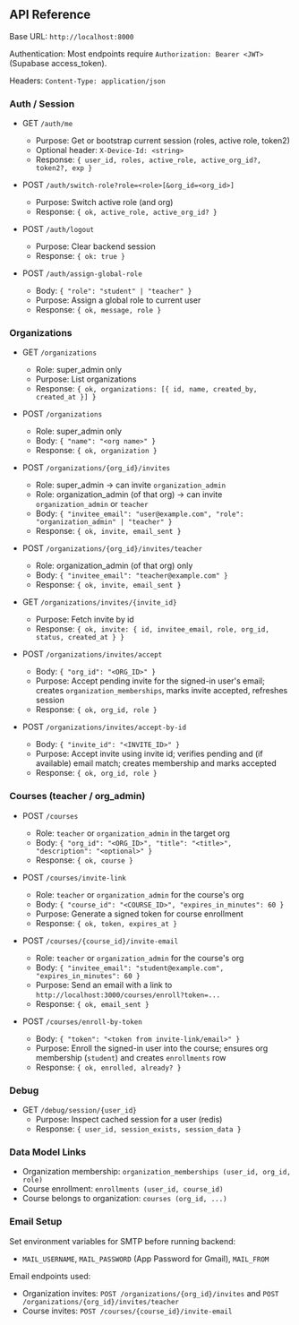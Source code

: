 ## API Reference

Base URL: `http://localhost:8000`

Authentication: Most endpoints require `Authorization: Bearer <JWT>` (Supabase access_token).

Headers: `Content-Type: application/json`

### Auth / Session

- GET `/auth/me`
  - Purpose: Get or bootstrap current session (roles, active role, token2)
  - Optional header: `X-Device-Id: <string>`
  - Response: `{ user_id, roles, active_role, active_org_id?, token2?, exp }`

- POST `/auth/switch-role?role=<role>[&org_id=<org_id>]`
  - Purpose: Switch active role (and org)
  - Response: `{ ok, active_role, active_org_id? }`

- POST `/auth/logout`
  - Purpose: Clear backend session
  - Response: `{ ok: true }`

- POST `/auth/assign-global-role`
  - Body: `{ "role": "student" | "teacher" }`
  - Purpose: Assign a global role to current user
  - Response: `{ ok, message, role }`

### Organizations

- GET `/organizations`
  - Role: super_admin only
  - Purpose: List organizations
  - Response: `{ ok, organizations: [{ id, name, created_by, created_at }] }`

- POST `/organizations`
  - Role: super_admin only
  - Body: `{ "name": "<org name>" }`
  - Response: `{ ok, organization }`

- POST `/organizations/{org_id}/invites`
  - Role: super_admin → can invite `organization_admin`
  - Role: organization_admin (of that org) → can invite `organization_admin` or `teacher`
  - Body: `{ "invitee_email": "user@example.com", "role": "organization_admin" | "teacher" }`
  - Response: `{ ok, invite, email_sent }`

- POST `/organizations/{org_id}/invites/teacher`
  - Role: organization_admin (of that org) only
  - Body: `{ "invitee_email": "teacher@example.com" }`
  - Response: `{ ok, invite, email_sent }`

- GET `/organizations/invites/{invite_id}`
  - Purpose: Fetch invite by id
  - Response: `{ ok, invite: { id, invitee_email, role, org_id, status, created_at } }`

- POST `/organizations/invites/accept`
  - Body: `{ "org_id": "<ORG_ID>" }`
  - Purpose: Accept pending invite for the signed-in user's email; creates `organization_memberships`, marks invite accepted, refreshes session
  - Response: `{ ok, org_id, role }`

- POST `/organizations/invites/accept-by-id`
  - Body: `{ "invite_id": "<INVITE_ID>" }`
  - Purpose: Accept invite using invite id; verifies pending and (if available) email match; creates membership and marks accepted
  - Response: `{ ok, org_id, role }`

### Courses (teacher / org_admin)

- POST `/courses`
  - Role: `teacher` or `organization_admin` in the target org
  - Body: `{ "org_id": "<ORG_ID>", "title": "<title>", "description": "<optional>" }`
  - Response: `{ ok, course }`

- POST `/courses/invite-link`
  - Role: `teacher` or `organization_admin` for the course's org
  - Body: `{ "course_id": "<COURSE_ID>", "expires_in_minutes": 60 }`
  - Purpose: Generate a signed token for course enrollment
  - Response: `{ ok, token, expires_at }`

- POST `/courses/{course_id}/invite-email`
  - Role: `teacher` or `organization_admin` for the course's org
  - Body: `{ "invitee_email": "student@example.com", "expires_in_minutes": 60 }`
  - Purpose: Send an email with a link to `http://localhost:3000/courses/enroll?token=...`
  - Response: `{ ok, email_sent }`

- POST `/courses/enroll-by-token`
  - Body: `{ "token": "<token from invite-link/email>" }`
  - Purpose: Enroll the signed-in user into the course; ensures org membership (`student`) and creates `enrollments` row
  - Response: `{ ok, enrolled, already? }`

### Debug

- GET `/debug/session/{user_id}`
  - Purpose: Inspect cached session for a user (redis)
  - Response: `{ user_id, session_exists, session_data }`

### Data Model Links

- Organization membership: `organization_memberships (user_id, org_id, role)`
- Course enrollment: `enrollments (user_id, course_id)`
- Course belongs to organization: `courses (org_id, ...)`

### Email Setup

Set environment variables for SMTP before running backend:

- `MAIL_USERNAME`, `MAIL_PASSWORD` (App Password for Gmail), `MAIL_FROM`

Email endpoints used:

- Organization invites: `POST /organizations/{org_id}/invites` and `POST /organizations/{org_id}/invites/teacher`
- Course invites: `POST /courses/{course_id}/invite-email`



